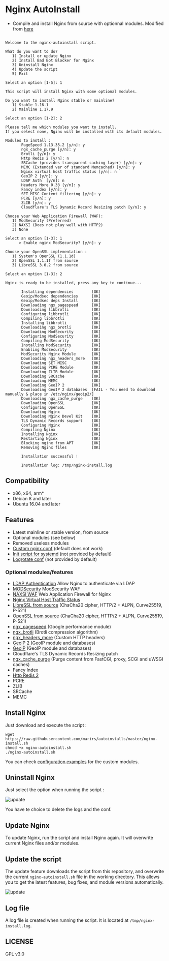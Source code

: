 # Nginx AutoInstall

- Compile and install Nginx from source with optionnal modules. Modified from [here](https://github.com/Angristan/nginx-autoinstall)

```

Welcome to the nginx-autoinstall script.

What do you want to do?
   1) Install or update Nginx
   2) Install Bad Bot Blocker for Nginx
   3) Uninstall Nginx
   4) Update the script
   5) Exit

Select an option [1-5]: 1

This script will install Nginx with some optional modules.

Do you want to install Nginx stable or mainline?
   1) Stable 1.16.1
   2) Mainline 1.17.9

Select an option [1-2]: 2

Please tell me which modules you want to install.
If you select none, Nginx will be installed with its default modules.

Modules to install :
       PageSpeed 1.13.35.2 [y/n]: y
       ngx_cache_purge [y/n]: y
       Brotli [y/n]: y
       Http Redis 2 [y/n]: n
       SRCache (provides transparent caching layer) [y/n]: y
       MEMC (Extended ver of standard Memcached) [y/n]: y
       Nginx virtual host traffic status [y/n]: n
       GeoIP 2 [y/n]: y
       LDAP Auth  [y/n]: n
       Headers More 0.33 [y/n]: y
       Fancy index [y/n]: y
       SET_MISC Content filtering [y/n]: y
       PCRE [y/n]: y
       ZLIB [y/n]: y
       Cloudflare's TLS Dynamic Record Resizing patch [y/n]: y

Choose your Web Application Firewall (WAF):
   1) ModSecurity (Preferred)
   2) NAXSI (Does not play well with HTTP2)
   3) None

Select an option [1-3]: 1
      > Enable nginx ModSecurity? [y/n]: y

Choose your OpenSSL implementation :
   1) System's OpenSSL (1.1.1d)
   2) OpenSSL 1.1.1f from source
   3) LibreSSL 3.0.2 from source 

Select an option [1-3]: 2

Nginx is ready to be installed, press any key to continue...

       Installing dependencies        [OK]
       Geoip/Modsec dependencies      [OK]
       Geoip/Modsec deps Install      [OK]
       Downloading ngx_pagespeed      [OK]
       Downloading libbrotli          [OK]
       Configuring libbrotli          [OK]
       Compiling libbrotli            [OK]
       Installing libbrotli           [OK]
       Downloading ngx_brotli         [OK]
       Downloading ModSecurity        [OK]
       Configuring ModSecurity        [OK]
       Compiling ModSecurity          [OK]
       Installing ModSecurity         [OK]
       Enabling ModSecurity           [OK]
       ModSecurity Nginx Module       [OK]
       Downloading ngx_headers_more   [OK]
       Downloading SET MISC           [OK]
       Downloading PCRE Module        [OK]
       Downloading ZLIB Module        [OK]
       Downloading SRCache            [OK]
       Downloading MEMC               [OK]
       Downloading GeoIP 2            [OK]
       Downloading GeoIP 2 databases  [FAIL - You need to download manually & place in /etc/nginx/geoip2/]
       Downloading ngx_cache_purge    [OK]
       Downloading OpenSSL            [OK]
       Configuring OpenSSL            [OK]
       Downloading Nginx              [OK]
       Downloading Nginx Devel Kit    [OK]
       TLS Dynamic Records support    [OK]
       Configuring Nginx              [OK]
       Compiling Nginx                [OK]
       Installing Nginx               [OK]
       Restarting Nginx               [OK]
       Blocking nginx from APT        [OK]
       Removing Nginx files           [OK]

       Installation successful !

       Installation log: /tmp/nginx-install.log         
```

## Compatibility

* x86, x64, arm*
* Debian 8 and later
* Ubuntu 16.04 and later

## Features

- Latest mainline or stable version, from source
- Optional modules (see below)
- Removed useless modules
- [Custom nginx.conf](https://github.com/marirs/autoinstalls/blob/master/conf/nginx.conf) (default does not work)
- [Init script for systemd](https://github.com/marirs/autoinstalls/blob/master/conf/nginx.service) (not provided by default)
- [Logrotate conf](https://github.com/marirs/autoinstalls/blob/master/conf/nginx-logrotate) (not provided by default)

### Optional modules/features

- [LDAP Authentication](https://github.com/kvspb/nginx-auth-ldap) Allow Nginx to authenticate via LDAP
- [MODSecurity](https://github.com/SpiderLabs/ModSecurity-nginx) ModSecurity WAF
- [NAXSI WAF](https://github.com/nbs-system/naxsi) Web Application Firewall for Nginx
- [Nginx Virtual Host Traffic Status](https://github.com/vozlt/nginx-module-vts)
- [LibreSSL from source](http://www.libressl.org/) (ChaCha20 cipher, HTTP/2 + ALPN, Curve25519, P-521)
- [OpenSSL from source](https://www.openssl.org/) (ChaCha20 cipher, HTTP/2 + ALPN, Curve25519, P-521)
- [ngx_pagespeed](https://github.com/pagespeed/ngx_pagespeed) (Google performance module)
- [ngx_brotli](https://github.com/google/ngx_brotli) (Brotli compression algorithm)
- [ngx_headers_more](https://github.com/openresty/headers-more-nginx-module) (Custom HTTP headers)
- [GeoIP 2](https://www.nginx.com/products/nginx/modules/geoip2/) (GeoIP module and databases)
- [GeoIP](http://dev.maxmind.com/geoip/geoip2/geolite2/) (GeoIP module and databases)
- Cloudflare's TLS Dynamic Records Resizing patch
- [ngx_cache_purge](https://github.com/FRiCKLE/ngx_cache_purge) (Purge content from FastCGI, proxy, SCGI and uWSGI caches)
- Fancy Index
- [Http Redis 2](https://www.nginx.com/resources/wiki/modules/redis/)
- PCRE
- ZLIB
- SRCache
- MEMC

## Install Nginx

Just download and execute the script :
```
wget https://raw.githubusercontent.com/marirs/autoinstalls/master/nginx-install.sh
chmod +x nginx-autoinstall.sh
./nginx-autoinstall.sh
```

You can check [configuration examples](https://github.com/marirs/autoinstalls/tree/master/conf) for the custom modules.

## Uninstall Nginx

Just select the option when running the script :

![update](https://lut.im/Hj7wJKWwke/WZqeHT1QwwGfKXFf.png)

You have te choice to delete the logs and the conf.

## Update Nginx

To update Nginx, run the script and install Nginx again. It will overwrite current Nginx files and/or modules.

## Update the script

The update feature downloads the script from this repository, and overwrite the current `nginx-autoinstall.sh` file in the working directory. This allows you to get the latest features, bug fixes, and module versions automatically.

![update](https://lut.im/uQSSVxAz09/zhZRuvJjZp2paLHm.png)

## Log file

A log file is created when running the script. It is located at `/tmp/nginx-install.log`.


## LICENSE

GPL v3.0

